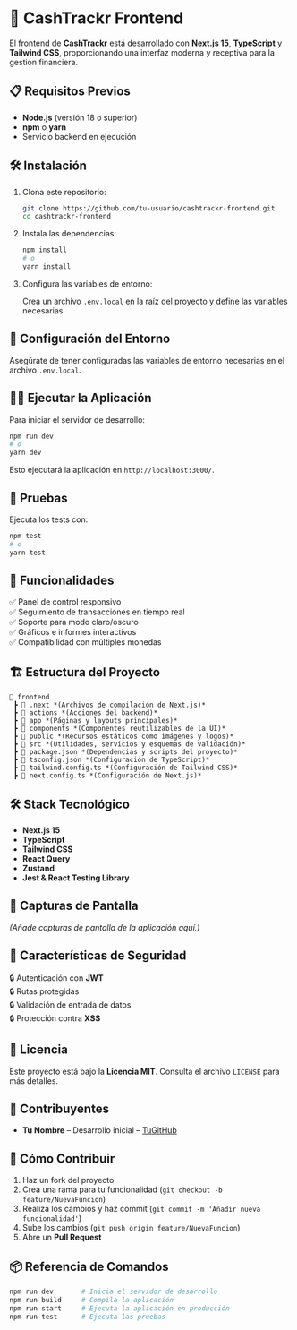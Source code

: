 # 🚀 CashTrackr Frontend

El frontend de **CashTrackr** está desarrollado con **Next.js 15**, **TypeScript** y **Tailwind CSS**, proporcionando una interfaz moderna y receptiva para la gestión financiera.

## 📋 Requisitos Previos

- **Node.js** (versión 18 o superior)
- **npm** o **yarn**
- Servicio backend en ejecución

## 🛠️ Instalación

1. Clona este repositorio:
   ```bash
   git clone https://github.com/tu-usuario/cashtrackr-frontend.git
   cd cashtrackr-frontend
   ```
2. Instala las dependencias:
   ```bash
   npm install
   # o
   yarn install
   ```
3. Configura las variables de entorno:

   Crea un archivo `.env.local` en la raíz del proyecto y define las variables necesarias.

## 🔧 Configuración del Entorno

Asegúrate de tener configuradas las variables de entorno necesarias en el archivo `.env.local`.

## 🏃‍♂️ Ejecutar la Aplicación

Para iniciar el servidor de desarrollo:

```bash
npm run dev
# o
yarn dev
```

Esto ejecutará la aplicación en `http://localhost:3000/`.

## 🧪 Pruebas

Ejecuta los tests con:

```bash
npm test
# o
yarn test
```

## 🎨 Funcionalidades

✅ Panel de control responsivo  
✅ Seguimiento de transacciones en tiempo real  
✅ Soporte para modo claro/oscuro  
✅ Gráficos e informes interactivos  
✅ Compatibilidad con múltiples monedas

## 🏗️ Estructura del Proyecto

```
📂 frontend
 ┣ 📂 .next *(Archivos de compilación de Next.js)*
 ┣ 📂 actions *(Acciones del backend)*
 ┣ 📂 app *(Páginas y layouts principales)*
 ┣ 📂 components *(Componentes reutilizables de la UI)*
 ┣ 📂 public *(Recursos estáticos como imágenes y logos)*
 ┣ 📂 src *(Utilidades, servicios y esquemas de validación)*
 ┣ 📜 package.json *(Dependencias y scripts del proyecto)*
 ┣ 📜 tsconfig.json *(Configuración de TypeScript)*
 ┣ 📜 tailwind.config.ts *(Configuración de Tailwind CSS)*
 ┣ 📜 next.config.ts *(Configuración de Next.js)*
```

## 🛠️ Stack Tecnológico

- **Next.js 15**
- **TypeScript**
- **Tailwind CSS**
- **React Query**
- **Zustand**
- **Jest & React Testing Library**

## 📱 Capturas de Pantalla

_(Añade capturas de pantalla de la aplicación aquí.)_

## 🔐 Características de Seguridad

🔒 Autenticación con **JWT**  
🔒 Rutas protegidas  
🔒 Validación de entrada de datos  
🔒 Protección contra **XSS**

## 📜 Licencia

Este proyecto está bajo la **Licencia MIT**. Consulta el archivo `LICENSE` para más detalles.

## 👥 Contribuyentes

- **Tu Nombre** – Desarrollo inicial – [TuGitHub](https://github.com/tu-usuario)

## 🤝 Cómo Contribuir

1. Haz un fork del proyecto
2. Crea una rama para tu funcionalidad (`git checkout -b feature/NuevaFuncion`)
3. Realiza los cambios y haz commit (`git commit -m 'Añadir nueva funcionalidad'`)
4. Sube los cambios (`git push origin feature/NuevaFuncion`)
5. Abre un **Pull Request**

## 📦 Referencia de Comandos

```bash
npm run dev       # Inicia el servidor de desarrollo
npm run build     # Compila la aplicación
npm run start     # Ejecuta la aplicación en producción
npm run test      # Ejecuta las pruebas
```
